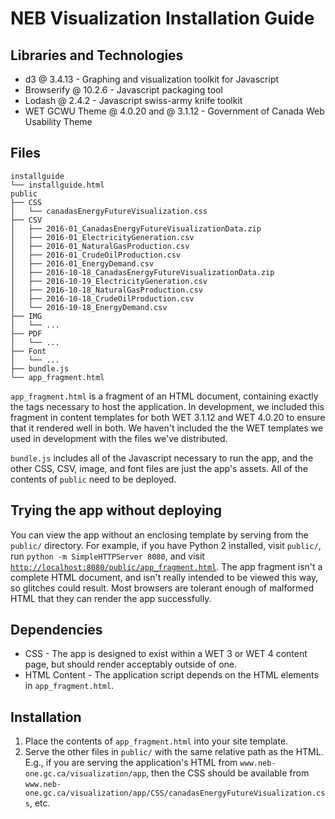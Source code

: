 

NEB Visualization Installation Guide
====================================


## Libraries and Technologies
* d3 @ 3.4.13 - Graphing and visualization toolkit for Javascript
* Browserify @ 10.2.6 - Javascript packaging tool
* Lodash @ 2.4.2 - Javascript swiss-army knife toolkit
* WET GCWU Theme @ 4.0.20 and @ 3.1.12 - Government of Canada Web Usability Theme

## Files
```
installguide
└── installguide.html
public
├── CSS
│   └── canadasEnergyFutureVisualization.css
├── CSV
│   ├── 2016-01_CanadasEnergyFutureVisualizationData.zip
│   ├── 2016-01_ElectricityGeneration.csv
│   ├── 2016-01_NaturalGasProduction.csv
│   ├── 2016-01_CrudeOilProduction.csv
│   ├── 2016-01_EnergyDemand.csv
│   ├── 2016-10-18_CanadasEnergyFutureVisualizationData.zip
│   ├── 2016-10-19_ElectricityGeneration.csv
│   ├── 2016-10-18_NaturalGasProduction.csv
│   ├── 2016-10-18_CrudeOilProduction.csv
│   └── 2016-10-18_EnergyDemand.csv
├── IMG
│   └── ...
├── PDF
│   └── ...
├── Font
│   └── ...
├── bundle.js
└── app_fragment.html
```

`app_fragment.html` is a fragment of an HTML document, containing exactly the tags necessary to host the application. In development, we included this fragment in content templates for both WET 3.1.12 and WET 4.0.20 to ensure that it rendered well in both. We haven't included the the WET templates we used in development with the files we've distributed. 

`bundle.js` includes all of the Javascript necessary to run the app, and the other CSS, CSV, image, and font files are just the app's assets. All of the contents of `public` need to be deployed. 

## Trying the app without deploying
You can view the app without an enclosing template by serving from the `public/` directory. For example, if you have Python 2 installed, visit `public/`, run `python -m SimpleHTTPServer 8080`, and visit [`http://localhost:8080/public/app_fragment.html`](http://localhost:8080/public/app_fragment.html). The app fragment isn't a complete HTML document, and isn't really intended to be viewed this way, so glitches could result. Most browsers are tolerant enough of malformed HTML that they can render the app successfully. 

## Dependencies
* CSS - The app is designed to exist within a WET 3 or WET 4 content page, but should render acceptably outside of one. 
* HTML Content - The application script depends on the HTML elements in `app_fragment.html`.

## Installation 
1. Place the contents of `app_fragment.html` into your site template. 
2. Serve the other files in `public/` with the same relative path as the HTML. E.g., if you are serving the application's HTML from `www.neb-one.gc.ca/visualization/app`, then the CSS should be available from `www.neb-one.gc.ca/visualization/app/CSS/canadasEnergyFutureVisualization.css`, etc. 

